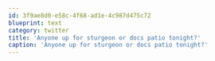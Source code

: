 ```yaml
---
id: 3f9ae8d0-e58c-4f68-ad1e-4c987d475c72
blueprint: text
category: twitter
title: 'Anyone up for sturgeon or docs patio tonight?'
caption: 'Anyone up for sturgeon or docs patio tonight?'
---
```

